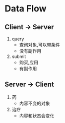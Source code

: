 # Data Flow


## Client -> Server

1. query
    - 查询对象,可以带条件
    - 没有副作用
2. submit
    - 购买,应用
    - 有副作用

## Server -> Client

1. 药
    - 内容不变的对象
2. 治疗
    - 内容和状态会变化